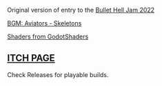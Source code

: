 Original version of entry to the [Bullet Hell Jam 2022](https://itch.io/jam/bullet-hell-jam-2022)

[BGM: Aviators - Skeletons](https://www.youtube.com/watch?v=sisGSwT2eN0)

[Shaders from GodotShaders](https://godotshaders.com/)

## [ITCH PAGE](https://riesyeti.itch.io/hell-retaliation)


Check Releases for playable builds.
